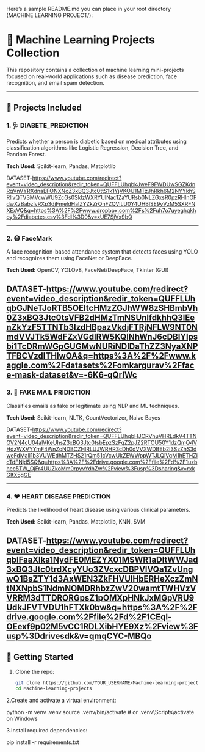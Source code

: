 Here’s a sample README.md you can place in your root directory (MACHINE LEARNING PROJECT/):

# 🧠 Machine Learning Projects Collection

This repository contains a collection of machine learning mini-projects focused on real-world applications such as disease prediction, face recognition, and email spam detection.
  
---

## 📁 Projects Included

### 1. 🩺 DIABETE_PREDICTION
Predicts whether a person is diabetic based on medical attributes using classification algorithms like Logistic Regression, Decision Tree, and Random Forest.

**Tech Used:** Scikit-learn, Pandas, Matplotlib

DATASET-https://www.youtube.com/redirect?event=video_description&redir_token=QUFFLUhqbkJweF9FWDUwSGZKdnRqVnVYRXdnaEFONXNoZ3xBQ3Jtc0ttS1k1YjVKOU1MTzJhRkh6M2NYYkhSRllvQTV3MVcwWU9ZcGs0SklzWXRYUlNac1ZaYURsb0NLZGxsR0pzRHlnOFdwXzBabzlvRXp3djFmeldHalZYZkZrQnFZQVlLU0Y4UHBlSE9yVzM5SXRFNXExVQ&q=https%3A%2F%2Fwww.dropbox.com%2Fs%2Fuh7o7uyeghqkhoy%2Fdiabetes.csv%3Fdl%3D0&v=xUE7SjVx9bQ
  
---

### 2. 😷 FaceMark
A face recognition-based attendance system that detects faces using YOLO and recognizes them using FaceNet or DeepFace.

**Tech Used:** OpenCV, YOLOv8, FaceNet/DeepFace, Tkinter (GUI)

  DATASET-https://www.youtube.com/redirect?event=video_description&redir_token=QUFFLUhqbGJNeTJoRTB5OEItcHMzZGJhWW8zSHBmbVh0Z3xBQ3Jtc0tsVFB2dHMzTmNSUnlfdkhhQ3lEenZkYzF5TTNTb3IzdHBpazVkdjFTRjNFLW9NT0NmdVVJTk5WdFZxVGdlRW5KQlNhWnJ6cDBIYlpsbi1TcDRmWGpGUGMwNURiNDlDaThZZ3NyaXNPTFBCVzdITHlwOA&q=https%3A%2F%2Fwww.kaggle.com%2Fdatasets%2Fomkargurav%2Fface-mask-dataset&v=-6K6-qQrIWc
---

### 3. 📩 FAKE MAIL PRIDICTION
Classifies emails as fake or legitimate using NLP and ML techniques.

**Tech Used:** Scikit-learn, NLTK, CountVectorizer, Naive Bayes

DATASET-https://www.youtube.com/redirect?event=video_description&redir_token=QUFFLUhqbHJCRVhuVHRLdkV4TTNOV2N4cU04alVKeUhsZ3xBQ3Jtc0tsbEpzSzFqZ2pJZ2RTOU50Y1dzQmQ4VHdzWXVYYmF4WnZoNDBCZHlRLUJWRHR3cDh0dVVXWDBEb2l3SzZhS3dweFdMall1b3VUWEdhMTZHS21rQm51cVcwUkZEWWppWTJLQlVqM1hETHZicTdFNjd5SQ&q=https%3A%2F%2Fdrive.google.com%2Ffile%2Fd%2F1uzbhec5TW_OjFr4UUZkoMm0rpyvYdhZw%2Fview%3Fusp%3Dsharing&v=rxkGItX5gGE

---

### 4. ❤️ HEART DISEASE PREDICTION
Predicts the likelihood of heart disease using various clinical parameters.

**Tech Used:** Scikit-learn, Pandas, Matplotlib, KNN, SVM

DATASET-https://www.youtube.com/redirect?event=video_description&redir_token=QUFFLUhqblFaaXlka1NydFE0MEZYX01MSWR1aDItWWJad3xBQ3Jtc0trdXcyYUo3ZVcxcDBPVlVQa1ZvUngwQ1BsZTY1d3AxWEN3ZkFHVUlHbERHeXczZmNtNXNpbS1NdmNOMDRhbzZwV20wamtTWHVzVVRRM3dTTDRORGpsZ1pOMXpHNkJxMGpVRU9UdkJFVTVDU1hFTXk0bw&q=https%3A%2F%2Fdrive.google.com%2Ffile%2Fd%2F1CEql-OEexf9p02M5vCC1RDLXibHYE9Xz%2Fview%3Fusp%3Ddrivesdk&v=qmqCYC-MBQo
---


## 🚀 Getting Started

1. Clone the repo:
   ```bash
   git clone https://github.com/YOUR_USERNAME/Machine-learning-projects.git
   cd Machine-learning-projects

2.Create and activate a virtual environment:

python -m venv .venv
source .venv/bin/activate  # or .venv\Scripts\activate on Windows

3.Install required dependencies:

pip install -r requirements.txt
